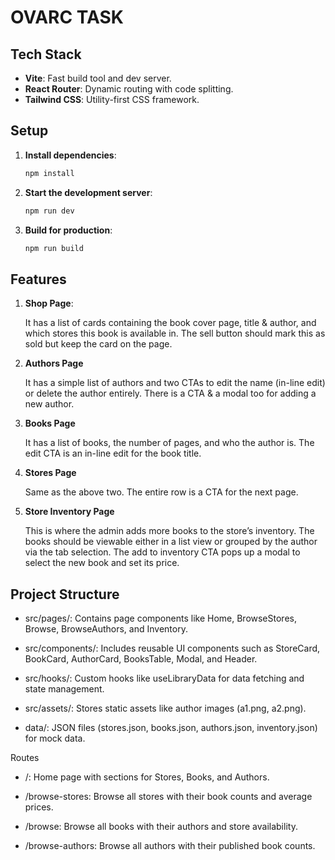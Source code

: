 # OVARC TASK

## Tech Stack
- **Vite**: Fast build tool and dev server.
- **React Router**: Dynamic routing with code splitting.
- **Tailwind CSS**: Utility-first CSS framework.


## Setup
1. **Install dependencies**:
   ```bash
   npm install
   ```
2. **Start the development server**:
   ```bash
   npm run dev
   ```

3. **Build for production**:
   ```bash
   npm run build
   ```  

## Features
1. **Shop Page**: 
   
   It has a list of cards containing the book cover page, title & author, and which stores this book is available in. The sell button should mark this as sold but keep the card on the page.

2. **Authors Page** 

   It has a simple list of authors and two CTAs to edit the name (in-line edit) or delete the author entirely. There is a CTA & a modal too for adding a new author.

3. **Books Page** 

   It has a list of books, the number of pages, and who the author is. The edit CTA is an in-line edit for the book title.

4. **Stores Page** 

   Same as the above two. The entire row is a CTA for the next page.

5. **Store Inventory Page**

   This is where the admin adds more books to the store’s
inventory. The books should be viewable either in a list view or grouped by the author via the tab selection. The add to inventory CTA pops up a modal to select the new book and set its price.

## Project Structure
- src/pages/: Contains page components like Home, BrowseStores, Browse, BrowseAuthors, and Inventory.

- src/components/: Includes reusable UI components such as StoreCard, BookCard, AuthorCard, BooksTable, Modal, and Header.

- src/hooks/: Custom hooks like useLibraryData for data fetching and state management.

- src/assets/: Stores static assets like author images (a1.png, a2.png).

- data/: JSON files (stores.json, books.json, authors.json, inventory.json) for mock data.

Routes
- /: Home page with sections for Stores, Books, and Authors.

- /browse-stores: Browse all stores with their book counts and average prices.

- /browse: Browse all books with their authors and store availability.

- /browse-authors: Browse all authors with their published book counts.



